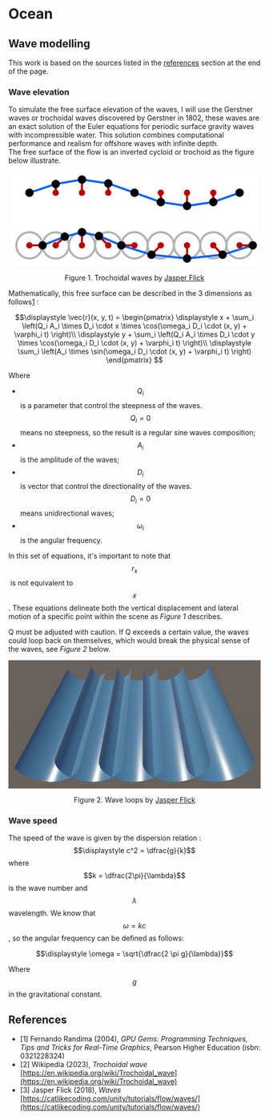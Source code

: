 # Ocean

## Wave modelling
This work is based on the sources listed in the [references](#references) section at the end of the page.

### Wave elevation

To simulate the free surface elevation of the waves, I will use the Gerstner waves or trochoidal waves discovered by Gerstner in 1802, these waves are an exact solution of the Euler equations for periodic surface gravity waves with incompressible water. This solution combines computational performance and realism for offshore waves with infinite depth.  
The free surface of the flow is an inverted cycloid or trochoid as the figure below illustrate.


<p align="center">
    <img align="center" src="images/sine-gerstner.png" width=800 title="Trochoidal wave" alt="Trochoidal wave">
</p>
<p align="center">
    Figure 1. Trochoidal waves by <a href="https://catlikecoding.com/jasper-flick/">Jasper Flick</a>
</p>

Mathematically, this free surface can be described in the 3 dimensions as follows[1](#references) :

$$\displaystyle
\vec{r}(x, y, t) = 
\begin{pmatrix}
\displaystyle x + \sum_i \left(Q_i A_i \times D_i \cdot x \times \cos(\omega_i D_i \cdot (x, y) + \varphi_i t) \right)\\
\displaystyle y + \sum_i \left(Q_i A_i \times D_i \cdot y \times \cos(\omega_i D_i \cdot (x, y) + \varphi_i t) \right)\\
\displaystyle \sum_i \left(A_i \times \sin(\omega_i D_i \cdot (x, y) + \varphi_i t) \right)
\end{pmatrix}
$$

Where
- $$Q_i$$ is a parameter that control the steepness of the waves. $$Q_i = 0$$ means no steepness, so the result is a regular sine waves composition;
- $$A_i$$ is the amplitude of the waves;
- $$D_i$$ is vector that control the directionality of the waves. $$D_i = 0$$ means unidirectional waves;
- $$\omega_i$$ is the angular frequency.

In this set of equations, it's important to note that $$r_x$$​ is not equivalent to $$x$$. These equations delineate both the vertical displacement and lateral motion of a specific point within the scene as *Figure 1* describes.  

Q must be adjusted with caution. If Q exceeds a certain value, the waves could loop back on themselves, which would break the physical sense of the waves, see *Figure 2* below.  

<p align="center">
    <img align="center" src="images/wave-loops.jpg" width=800 title="Wave loops" alt="Wave loops">
</p>
<p align="center">
    Figure 2. Wave loops by <a href="https://catlikecoding.com/jasper-flick/">Jasper Flick</a>
</p>

### Wave speed

The speed of the wave is given by the dispersion relation : $$\displaystyle c^2 = \dfrac{g}{k}$$ where $$k = \dfrac{2\pi}{\lambda}$$ is the wave number and $$\lambda$$ wavelength. We know that $$\omega = kc$$, so the angular frequency can be defined as follows:  

$$\displaystyle \omega = \sqrt{\dfrac{2 \pi g}{\lambda}}$$

Where $$g$$ in the gravitational constant.












## References

- [1] Fernando Randima (2004), *GPU Gems: Programming Techniques, Tips and Tricks for Real-Time Graphics*, Pearson Higher Education (isbn: 0321228324)
- [2] Wikipedia (2023), *Trochoidal wave* [https://en.wikipedia.org/wiki/Trochoidal_wave](https://en.wikipedia.org/wiki/Trochoidal_wave)
- [3] Jasper Flick (2018), *Waves* [https://catlikecoding.com/unity/tutorials/flow/waves/](https://catlikecoding.com/unity/tutorials/flow/waves/)